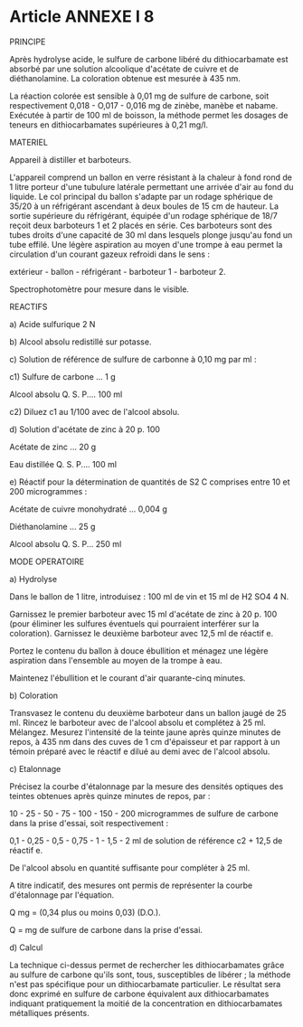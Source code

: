 # Article ANNEXE I 8

PRINCIPE

Après hydrolyse acide, le sulfure de carbone libéré du dithiocarbamate est absorbé par une solution alcoolique d'acétate de cuivre et de diéthanolamine. La coloration obtenue est mesurée à 435 nm.

La réaction colorée est sensible à 0,01 mg de sulfure de carbone, soit respectivement 0,018 - O,017 - 0,016 mg de zinèbe, manèbe et nabame. Exécutée à partir de 100 ml de boisson, la méthode permet les dosages de teneurs en dithiocarbamates supérieures à 0,21 mg/l.

MATERIEL

Appareil à distiller et barboteurs.

L'appareil comprend un ballon en verre résistant à la chaleur à fond rond de 1 litre porteur d'une tubulure latérale permettant une arrivée d'air au fond du liquide. Le col principal du ballon s'adapte par un rodage sphérique de 35/20 à un réfrigérant ascendant à deux boules de 15 cm de hauteur. La sortie supérieure du réfrigérant, équipée d'un rodage sphérique de 18/7 reçoit deux barboteurs 1 et 2 placés en série. Ces barboteurs sont des tubes droits d'une capacité de 30 ml dans lesquels plonge jusqu'au fond un tube effilé. Une légère aspiration au moyen d'une trompe à eau permet la circulation d'un courant gazeux refroidi dans le sens :

extérieur - ballon - réfrigérant - barboteur 1 - barboteur 2.

Spectrophotomètre pour mesure dans le visible.

REACTIFS

a) Acide sulfurique 2 N

b) Alcool absolu redistillé sur potasse.

c) Solution de référence de sulfure de carbonne à 0,10 mg par       ml :

c1) Sulfure de carbone ...                             1  g

Alcool absolu Q. S. P....                        100 ml

c2) Diluez c1 au 1/100 avec de l'alcool absolu.

d) Solution d'acétate de zinc à 20 p. 100

Acétate de zinc ...                             20  g

Eau distillée Q. S. P....                      100 ml

e) Réactif pour la détermination de quantités de S2 C comprises entre 10 et 200 microgrammes :

Acétate de cuivre monohydraté ...            0,004  g

Diéthanolamine ...                          25      g

Alcool absolu Q. S. P...                   250     ml

MODE OPERATOIRE

a) Hydrolyse

Dans le ballon de 1 litre, introduisez : 100 ml de vin et 15 ml de H2 SO4 4 N.

Garnissez le premier barboteur avec 15 ml d'acétate de zinc à 20 p. 100 (pour éliminer les sulfures éventuels qui pourraient interférer sur la coloration). Garnissez le deuxième barboteur avec 12,5 ml de réactif e.

Portez le contenu du ballon à douce ébullition et ménagez une légère aspiration dans l'ensemble au moyen de la trompe à eau.

Maintenez l'ébullition et le courant d'air quarante-cinq minutes.

b) Coloration

Transvasez le contenu du deuxième barboteur dans un ballon jaugé de 25 ml. Rincez le barboteur avec de l'alcool absolu et complétez à 25 ml. Mélangez. Mesurez l'intensité de la teinte jaune après quinze minutes de repos, à 435 nm dans des cuves de 1 cm d'épaisseur et par rapport à un témoin préparé avec le réactif e dilué au demi avec de l'alcool absolu.

c) Etalonnage

Précisez la courbe d'étalonnage par la mesure des densités optiques des teintes obtenues après quinze minutes de repos, par :

10 - 25 - 50 - 75 - 100 - 150 - 200 microgrammes de sulfure de carbone dans la prise d'essai, soit respectivement :

0,1 - 0,25 - 0,5 - 0,75 - 1 - 1,5 - 2 ml de solution de référence       c2 + 12,5 de réactif e.

De l'alcool absolu en quantité suffisante pour compléter à 25 ml.

A titre indicatif, des mesures ont permis de représenter la courbe d'étalonnage par l'équation.

Q mg = (0,34 plus ou moins 0,03) (D.O.).

Q = mg de sulfure de carbone dans la prise d'essai.

d) Calcul

La technique ci-dessus permet de rechercher les dithiocarbamates grâce au sulfure de carbone qu'ils sont, tous, susceptibles de libérer ; la méthode n'est pas spécifique pour un dithiocarbamate particulier. Le résultat sera donc exprimé en sulfure de carbone équivalent aux dithiocarbamates indiquant pratiquement la moitié de la concentration en dithiocarbamates métalliques présents.
